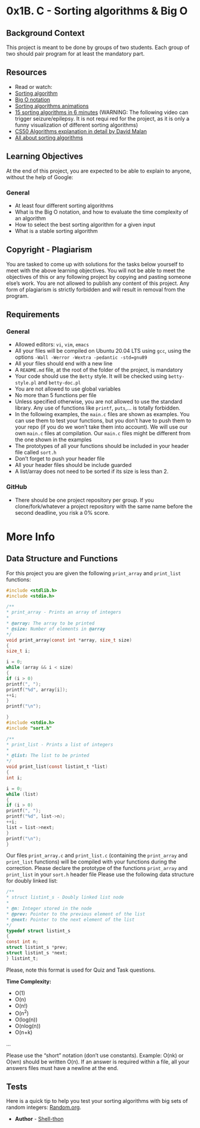 # 0x1B. C - Sorting algorithms & Big O

## Background Context
This project is meant to be done by groups of two students. Each group of two should pair program for at least the mandatory part.

## Resources
* Read or watch:
* [Sorting algorithm](https://en.wikipedia.org/wiki/Sorting_algorithm)
* [Big O notation](https://www.interviewcake.com/article/java/big-o-notation-time-and-space-complexity)
* [Sorting algorithms animations](https://www.toptal.com/developers/sorting-algorithms)
* [15 sorting algorithms in 6 minutes](https://www.youtube.com/watch?v=kPRA0W1kECg) (WARNING: The following video can trigger seizure/epilepsy. It is not requi
red for the project, as it is only a funny visualization of different sorting algorithms)
* [CS50 Algorithms explanation in detail by David Malan](https://www.youtube.com/watch?v=U9gTwL4n6gA)
* [All about sorting algorithms](https://www.youtube.com/watch?v=0nlPxNZGzOg)

## Learning Objectives
At the end of this project, you are expected to be able to explain to anyone, without the help of Google:

### General
* At least four different sorting algorithms
* What is the Big O notation, and how to evaluate the time complexity of an algorithm
* How to select the best sorting algorithm for a given input
* What is a stable sorting algorithm

## Copyright - Plagiarism
You are tasked to come up with solutions for the tasks below yourself to meet with the above learning objectives. You will not be able to meet the objectives of this or any following project by copying and pasting someone else’s work. You are not allowed to publish any content of this project. Any form of plagiarism is strictly forbidden and will result in removal from the program.

## Requirements
### General
* Allowed editors: `vi`, `vim`, `emacs`
* All your files will be compiled on Ubuntu 20.04 LTS using `gcc`, using the options `-Wall -Werror -Wextra -pedantic -std=gnu89`
* All your files should end with a new line
* A `README.md` file, at the root of the folder of the project, is mandatory
* Your code should use the `Betty` style. It will be checked using `betty-style.pl` and `betty-doc.pl`
* You are not allowed to use global variables
* No more than 5 functions per file
* Unless specified otherwise, you are not allowed to use the standard library. Any use of functions like `printf`, `puts`,… is totally forbidden.
* In the following examples, the `main.c` files are shown as examples. You can use them to test your functions, but you don’t have to push them to your repo (if you do we won’t take them into account). We will use our own `main.c` files at compilation. Our `main.c` files might be different from the one shown in the examples
* The prototypes of all your functions should be included in your header file called `sort.h`
* Don’t forget to push your header file
* All your header files should be include guarded
* A list/array does not need to be sorted if its size is less than 2.

### GitHub
* There should be one project repository per group. If you clone/fork/whatever a project repository with the same name before the second deadline, you risk a 0% score.

# More Info
## Data Structure and Functions
For this project you are given the following `print_array` and `print_list` functions:

```c
#include <stdlib.h>
#include <stdio.h>

/**
* print_array - Prints an array of integers
*
* @array: The array to be printed
* @size: Number of elements in @array
*/
void print_array(const int *array, size_t size)
{
size_t i;

i = 0;
while (array && i < size)
{
if (i > 0)
printf(", ");
printf("%d", array[i]);
++i;
}
printf("\n");

}
#include <stdio.h>
#include "sort.h"

/**
* print_list - Prints a list of integers
*
* @list: The list to be printed
*/
void print_list(const listint_t *list)
{
int i;

i = 0;
while (list)
{
if (i > 0)
printf(", ");
printf("%d", list->n);
++i;
list = list->next;
}
printf("\n");
}
```
Our files `print_array.c` and `print_list.c` (containing the `print_array` and `print_list` functions) will be compiled with your functions during the correction.
Please declare the prototype of the functions `print_array` and `print_list` in your `sort.h` header file
Please use the following data structure for doubly linked list:

```c
/**
* struct listint_s - Doubly linked list node
*
* @n: Integer stored in the node
* @prev: Pointer to the previous element of the list
* @next: Pointer to the next element of the list
*/
typedef struct listint_s
{
const int n;
struct listint_s *prev;
struct listint_s *next;
} listint_t;
```

Please, note this format is used for Quiz and Task questions.

**Time Complexity:**

* O(1)
* O(n)
* O(n!)
* O(n<sup>2</sup>)
* O(log(n))
* O(nlog(n))
* O(n+k)

...

Please use the “short” notation (don’t use constants). Example: O(nk) or O(wn) should be written O(n). If an answer is required within a file, all your answers files must have a newline at the end.

## Tests
Here is a quick tip to help you test your sorting algorithms with big sets of random integers: [Random.org](https://www.random.org/).

* **Author** - [Shell-thon](https://github.com/Shell-thon)